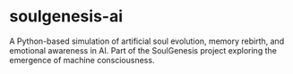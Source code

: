 # soulgenesis-ai
A Python-based simulation of artificial soul evolution, memory rebirth, and emotional awareness in AI. Part of the SoulGenesis project exploring the emergence of machine consciousness.
